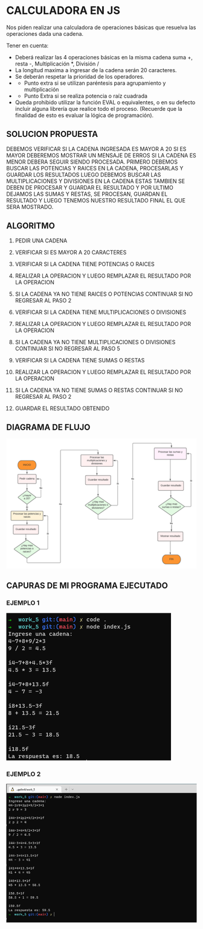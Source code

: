 # CALCULADORA EN JS

Nos piden realizar  una calculadora de operaciones básicas que resuelva las operaciones dada una cadena.

Tener en cuenta:
- Deberá realizar las 4 operaciones básicas en la misma cadena suma +, resta -, 
Multiplicación *, División / 
- La longitud maxima a ingresar de la cadena serán 20 caracteres.
- Se deberán respetar la prioridad de los operadores.
- * Punto extra si se utilizan paréntesis para agrupamiento y multiplicación 
- * Punto Extra si se realiza potencia o raíz cuadrada
- Queda prohibido utilizar la función EVAL o equivalentes, o en su defecto incluir 
alguna librería que realice todo el proceso. (Recuerde que la finalidad de esto es 
evaluar la lógica de programación).

## SOLUCION PROPUESTA

DEBEMOS VERIFICAR SI LA CADENA INGRESADA ES MAYOR A 20 SI ES MAYOR DEBEREMOS MOSTRAR UN MENSAJE DE ERROS
SI LA CADENA ES MENOR DEBERA SEGUIR SIENDO PROCESADA.
PRIMERO DEBEMOS BUSCAR LAS POTENCIAS Y RAICES EN LA CADENA, PROCESARLAS Y GUARDAR LOS RESULTADOS
LUEGO DEBEMOS BUSCAR LAS MULTIPLICACIONES Y DIVISIONES EN LA CADENA ESTAS TAMBIEN SE DEBEN DE 
PROCESAR Y GUARDAR EL RESULTADO Y POR ULTIMO DEJAMOS LAS SUMAS Y RESTAS, SE PROCESAN, GUARDAN EL 
RESULTADO Y LUEGO TENEMOS NUESTRO RESULTADO FINAL EL QUE SERA MOSTRADO.

## ALGORITMO

1. PEDIR UNA CADENA

2. VERIFICAR SI ES MAYOR A 20 CARACTERES 

3. VERIFICAR SI LA CADENA TIENE POTENCIAS O RAICES

4. REALIZAR LA OPERACION Y LUEGO REMPLAZAR EL RESULTADO POR LA OPERACION

5. SI LA CADENA YA NO TIENE RAICES O POTENCIAS CONTINUAR SI NO REGRESAR AL PASO 2

6. VERIFICAR SI LA CADENA TIENE MULTIPLICACIONES O DIVISIONES

7. REALIZAR LA OPERACION Y LUEGO REMPLAZAR EL RESULTADO POR LA OPERACION

8. SI LA CADENA YA NO TIENE MULTIPLICACIONES O DIVISIONES CONTINUAR SI NO REGRESAR AL PASO 5

9. VERIFICAR SI LA CADENA TIENE SUMAS O RESTAS

10. REALIZAR LA OPERACION Y LUEGO REMPLAZAR EL RESULTADO POR LA OPERACION

11. SI LA CADENA YA NO TIENE SUMAS O RESTAS CONTINUAR SI NO REGRESAR AL PASO 2

12. GUARDAR EL RESULTADO OBTENIDO

## DIAGRAMA DE FLUJO

![img](./../assets/w5.3.png)


## CAPURAS DE MI PROGRAMA EJECUTADO 

### EJEMPLO 1

![img](./../assets/W5.1.PNG)

### EJEMPLO 2

![img](./../assets/w5.2.PNG)